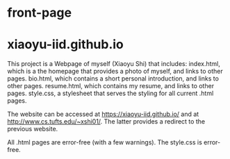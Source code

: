 # front-page
# xiaoyu-iid.github.io

This project is a Webpage of myself (Xiaoyu Shi) that includes:
	index.html, which is a the homepage that provides a photo of myself, and links
			to other pages.
	bio.html, which contains a short personal introduction, and links to other 
			pages.
	resume.html, which contains my resume, and links to other pages.
	style.css, a stylesheet that serves the styling for all current .html pages.

The website can be accessed at https://xiaoyu-iid.github.io/ and at 
http://www.cs.tufts.edu/~xshi01/. The latter provides a redirect to the 
previous website.

All .html pages are error-free (with a few warnings).
The style.css is error-free.
